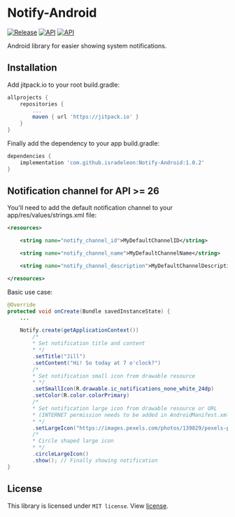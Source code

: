 # Notify-Android
[![Release](https://img.shields.io/github/release/isradeleon/Notify-Android.svg)](https://jitpack.io/#isradeleon/Notify-Android)
[![API](https://img.shields.io/badge/API-19%2B-green.svg)](https://android-arsenal.com/api?level=19#l19)
[![API](https://img.shields.io/badge/API-28-violet.svg)](https://android-arsenal.com/api?level=28#l19)

Android library for easier showing system notifications.

Installation
--------
Add jitpack.io to your root build.gradle:
```gradle
allprojects {
    repositories {
        ...
        maven { url 'https://jitpack.io' }
    }
}
```

Finally add the dependency to your app build.gradle:
```gradle
dependencies {
    implementation 'com.github.isradeleon:Notify-Android:1.0.2'
}
```

Notification channel for API >= 26
--------
You'll need to add the default notification channel to your app/res/values/strings.xml file:
```xml
<resources>

    <string name="notify_channel_id">MyDefaultChannelID</string>

    <string name="notify_channel_name">MyDefaultChannelName</string>

    <string name="notify_channel_description">MyDefaultChannelDescription</string>

</resources>
```

Basic use case:
```java
@Override
protected void onCreate(Bundle savedInstanceState) {
    ...

    Notify.create(getApplicationContext())
        /*
        * Set notification title and content
        * */
        .setTitle("Jill")
        .setContent("Hi! So today at 7 o'clock?")
        /*
        * Set notification small icon from drawable resource
        * */
        .setSmallIcon(R.drawable.ic_notifications_none_white_24dp)
        .setColor(R.color.colorPrimary)
        /*
        * Set notification large icon from drawable resource or URL
        * (INTERNET permission needs to be added in AndroidManifest.xml)
        * */
        .setLargeIcon("https://images.pexels.com/photos/139829/pexels-photo-139829.jpeg?auto=compress&cs=tinysrgb&dpr=2&h=150&w=440")
        /*
        * Circle shaped large icon
        * */
        .circleLargeIcon()
        .show(); // Finally showing notification
}
```

License
--------
This library is licensed under `MIT license`. View [license](LICENSE).